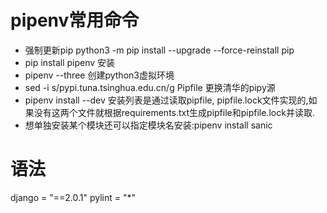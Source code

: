 # pipenv常用命令
* 强制更新pip python3 -m pip install --upgrade --force-reinstall pip
* pip install pipenv 安装
* pipenv --three 创建python3虚拟环境 
* sed -i s/pypi.tuna.tsinghua.edu.cn/g Pipfile 更换清华的pipy源 
* pipenv install --dev
	安装列表是通过读取pipfile, pipfile.lock文件实现的,如果没有这两个文件就根据requirements.txt生成pipfile和pipfile.lock并读取.
* 想单独安装某个模块还可以指定模块名安装:pipenv install sanic

# 语法
django = "==2.0.1"
pylint = "*"